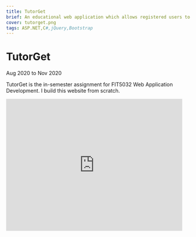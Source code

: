 ```yaml
---
title: TutorGet
brief: An educational web application which allows registered users to find language tutors and book lessons.
cover: tutorget.png
tags: ASP.NET,C#,jQuery,Bootstrap
---
```


# TutorGet

Aug 2020 to Nov 2020

TutorGet is the in-semester assignment for FIT5032 Web Application Development. I build this website from scratch.

<iframe width="480" height="360" src="https://www.youtube.com/watch?v=ClOolNwQfJQ" frameborder="0" allow="accelerometer; encrypted-media; gyroscope; picture-in-picture"></iframe>
